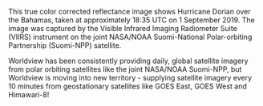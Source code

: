 This true color corrected reflectance image shows Hurricane Dorian over the Bahamas, taken at approximately 18:35 UTC on 1 September 2019. The image was captured by the Visible Infrared Imaging Radiometer Suite (VIIRS) instrument on the joint NASA/NOAA Suomi-National Polar-orbiting Partnership (Suomi-NPP) satellite.

Worldview has been consistently providing daily, global satellite imagery from polar orbiting satellites like the joint NASA/NOAA Suomi-NPP, but Worldview is moving into new territory - supplying satellite imagery every 10 minutes from geostationary satellites like GOES East, GOES West and Himawari-8!

